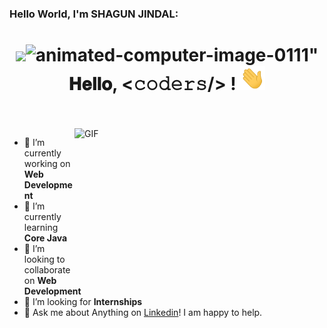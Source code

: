 ### Hello World, I'm SHAGUN JINDAL:

<h1 align="center">
  <a target="_blank">
    <img src="<a href="https://www.animatedimages.org/cat-computer-56.htm"><img src="https://www.animatedimages.org/data/media/56/animated-computer-image-0111.gif" border="0" alt="animated-computer-image-0111" /></a>" 
  </a>
  𝐇𝐞𝐥𝐥𝐨, &lt;𝚌𝚘𝚍𝚎𝚛𝚜/&gt; !
  <a target="_blank">
    <img src="https://github.com/Angryl/GitHub-tutorials/blob/main/gif/Hi.gif" width="40px" />
  </a>
</h1>

<br/>
<br/>
<a target="_blank">
  <img align="right" height="250" width="400" alt="GIF" src="https://www.animatedimages.org/data/media/56/animated-computer-image-0019.gif">
</a>

- 🔭 I’m currently working on **Web Development**
- 🌱 I’m currently learning **Core Java**
- 👯 I’m looking to collaborate on **Web Development**
- 🤔 I’m looking for  **Internships**
- 💬 Ask me about Anything on [Linkedin](https://www.linkedin.com/in/shagun-jindal-738456218/)! I am happy to help.
 


